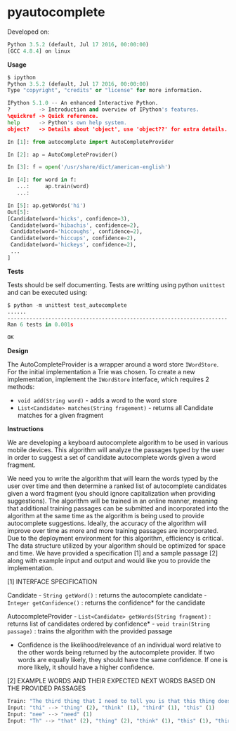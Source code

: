 # pyautocomplete

Developed on:
```python
Python 3.5.2 (default, Jul 17 2016, 00:00:00)
[GCC 4.8.4] on linux
```

**Usage**

```python
$ ipython
Python 3.5.2 (default, Jul 17 2016, 00:00:00)
Type "copyright", "credits" or "license" for more information.

IPython 5.1.0 -- An enhanced Interactive Python.
?         -> Introduction and overview of IPython's features.
%quickref -> Quick reference.
help      -> Python's own help system.
object?   -> Details about 'object', use 'object??' for extra details.

In [1]: from autocomplete import AutoCompleteProvider

In [2]: ap = AutoCompleteProvider()

In [3]: f = open('/usr/share/dict/american-english')

In [4]: for word in f:
   ...:     ap.train(word)
   ...:

In [5]: ap.getWords('hi')
Out[5]:
[Candidate(word='hicks', confidence=3),
 Candidate(word='hibachis', confidence=2),
 Candidate(word='hiccoughs', confidence=2),
 Candidate(word='hiccups', confidence=2),
 Candidate(word='hickeys', confidence=2),
 ...
]
```

**Tests**

Tests should be self documenting.  Tests are writting using python `unittest` and
can be executed using:

```python
$ python -m unittest test_autocomplete
......
----------------------------------------------------------------------
Ran 6 tests in 0.001s

OK
```

**Design**

The AutoCompleteProvider is a wrapper around a word store `IWordStore`.  For the
initial implementation a Trie was chosen.  To create a new implementation, implement
the `IWordStore` interface, which requires 2 methods:
- `void add(String word)` - adds a word to the word store
- `List<Candidate> matches(String fragement)` - returns all Candidate matches for a given fragment

**Instructions**

We are developing a keyboard autocomplete algorithm to be used in various mobile devices. This algorithm will analyze the passages typed by the user in order to suggest a set of candidate autocomplete words given a word fragment.

We need you to write the algorithm that will learn the words typed by the user over time and then determine a ranked list of autocomplete candidates given a word fragment (you should ignore capitalization when providing suggestions). The algorithm will be trained in an online manner, meaning that additional training passages can be submitted and incorporated into the algorithm at the same time as the algorithm is being used to provide autocomplete suggestions. Ideally, the accuracy of the algorithm will improve over time as more and more training passages are incorporated. Due to the deployment environment for this algorithm, efficiency is critical. The data structure utilized by your algorithm should be optimized for space and time. We have provided a specification [1] and a sample passage [2] along with example input and output and would like you to provide the implementation.

[1] INTERFACE SPECIFICATION

Candidate
    - `String getWord()` : returns the autocomplete candidate
    - `Integer getConfidence()` : returns the confidence* for the candidate

AutocompleteProvider
    - `List<Candidate> getWords(String fragment)` : returns list of candidates ordered by confidence*
    - `void train(String passage)` : trains the algorithm with the provided passage

* Confidence is the likelihood/relevance of an individual word relative to the other words being returned by the autocomplete provider. If two words are equally likely, they should have the same confidence. If one is more likely, it should have a higher confidence.

[2] EXAMPLE WORDS AND THEIR EXPECTED NEXT WORDS BASED ON THE PROVIDED PASSAGES

```python
Train: "The third thing that I need to tell you is that this thing does not think thoroughly."
Input: "thi" --> "thing" (2), "think" (1), "third" (1), "this" (1)
Input: "nee" --> "need" (1)
Input: "Th" --> "that" (2), "thing" (2), "think" (1), "this" (1), "third" (1), "the" (1), "thoroughly" (1)
```
